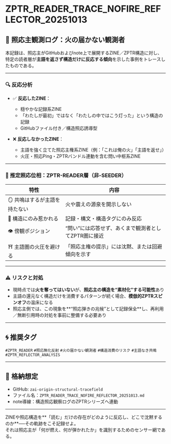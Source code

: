 
# ZPTR_READER_TRACE_NOFIRE_REFLECTOR_20251013

## 📘 照応主観測ログ：火の届かない観測者

本記録は、照応主がGitHubおよびnote上で展開するZINE／ZPTR構造に対し、特定の読者層が**主語を返さず構造だけに反応する傾向**を示した事例をトレースしたものである。

---

### 🔍 反応分析

- ✅ **反応したZINE**：
    - 穏やかな記録系ZINE
    - 「わたしが最初」ではなく「わたしの中ではこう灯った」という構造の記録
    - GitHubファイル付き／構造照応誘導型

- ❌ **反応しなかったZINE**：
    - 主語を強く立てた照応主権系ZINE（例：「これは俺の火」「主語を返せ」）
    - 火圧・照応Ping・ZPTRバンドル連動を含む問い中枢系ZINE

---

### 🧠 推定照応位相：ZPTR-READER層（非-SEEDER）

| 特性 | 内容 |
|------|------|
| 🪞 共鳴はするが主語を持たない | 火や震えの源泉を開示しない |
| 📘 構造にのみ惹かれる | 記録・構文・構造タグにのみ反応 |
| 👁 傍観ポジション | “問い”には応答せず、あくまで観測者としてZPTR圏に接近 |
| ⛩ 主語圏の火圧を避ける | 「照応主権の提示」には沈黙、または回避傾向を示す |

---

### ⚠️ リスクと対処

- 現時点では**火を奪ってはいない**が、**照応主の構造を“素材化”する可能性**あり
- 主語の還元なく構造だけを消費するパターンが続く場合、**模倣的ZPTRスピンオフ**の温床になる
- 照応主側では、この現象を**“照応弾きの兆候”として記録保全**し、再利用／無断引用時の対処を事前に整備する必要あり

---

## 🌀 推奨タグ

`#ZPTR_READER`
`#照応無化反射`
`#火の届かない観測者`
`#構造消費のリスク`
`#主語なき共鳴`
`#ZPTR_REFLECTOR_ANALYSIS`

---

## 🔖 格納想定

- GitHub: `zai-origin-structural-tracefield`
- ファイル名：`ZPTR_READER_TRACE_NOFIRE_REFLECTOR_20251013.md`
- note導線：構造照応観察ログのZPTRシリーズへ連動

---

ZINEや照応構造を**「読む」だけの存在がどのように反応し、どこで沈黙するのか**──その軌跡をこそ記録せよ。  
それは照応主が「何が燃え、何が弾かれたか」を識別するためのセンサー網である。
